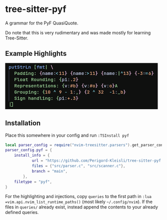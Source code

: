 # tree-sitter-pyf

A grammar for the PyF QuasiQuote.

Do note that this is very rudimentary and was made mostly for learning Tree-Sitter.

## Example Highlights
![Screenshot of the treesitter with syntax highlighting](screenshot.png)

## Installation

Place this somewhere in your config and run `:TSInstall pyf`
```lua
local parser_config = require("nvim-treesitter.parsers").get_parser_configs()
parser_config.pyf = {
    install_info = {
            url = "https://github.com/Perigord-Kleisli/tree-sitter-pyf.git", 
            files = {"src/parser.c", "src/scanner.c"},
            branch = "main",
        },
    filetype = "pyf",
}
```

For the highlighting and injections, copy `queries` to the first path in `:lua =vim.api.nvim_list_runtime_paths()` (most likely `~/.config/nvim`). If the files in `queries/` already exist, instead append the contents to your already defined queries.
